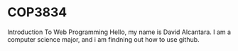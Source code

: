 # COP3834
Introduction To Web Programming
Hello, my name is David Alcantara. I am a computer science major, and i am findning out how to use github.
